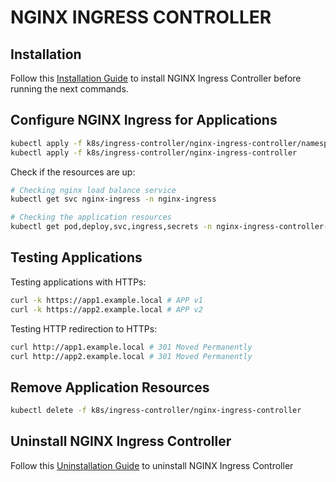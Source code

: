 # NGINX INGRESS CONTROLLER

## Installation

Follow this [Installation Guide](https://docs.nginx.com/nginx-ingress-controller/installation/installing-nic/installation-with-manifests/)
to install NGINX Ingress Controller before running the next commands.

## Configure NGINX Ingress for Applications

```bash
kubectl apply -f k8s/ingress-controller/nginx-ingress-controller/namespace.yml
kubectl apply -f k8s/ingress-controller/nginx-ingress-controller
```

Check if the resources are up:

```bash
# Checking nginx load balance service
kubectl get svc nginx-ingress -n nginx-ingress

# Checking the application resources
kubectl get pod,deploy,svc,ingress,secrets -n nginx-ingress-controller-ns
```

## Testing Applications

Testing applications with HTTPs:

```bash
curl -k https://app1.example.local # APP v1
curl -k https://app2.example.local # APP v2
```

Testing HTTP redirection to HTTPs:

```bash
curl http://app1.example.local # 301 Moved Permanently
curl http://app2.example.local # 301 Moved Permanently
```

## Remove Application Resources

```bash
kubectl delete -f k8s/ingress-controller/nginx-ingress-controller
```

## Uninstall NGINX Ingress Controller

Follow this [Uninstallation Guide](https://docs.nginx.com/nginx-ingress-controller/installation/installing-nic/installation-with-manifests/#uninstall-nginx-ingress-controller) to uninstall NGINX Ingress Controller
